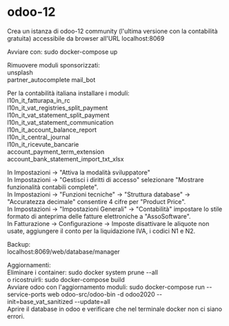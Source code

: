 # odoo-12

Crea un istanza di odoo-12 community (l'ultima versione con la contabilità gratuita) accessibile da browser all'URL localhost:8069

Avviare con:
sudo docker-compose up

Rimuovere moduli sponsorizzati:  
unsplash  
partner_autocomplete
mail_bot

Per la contabilità italiana installare i moduli:  
l10n_it_fatturapa_in_rc  
l10n_it_vat_registries_split_payment  
l10n_it_vat_statement_split_payment  
l10n_it_vat_statement_communication  
l10n_it_account_balance_report  
l10n_it_central_journal  
l10n_it_ricevute_bancarie  
account_payment_term_extension  
account_bank_statement_import_txt_xlsx  

In Impostazioni -> "Attiva la modalità sviluppatore"  
In Impostazioni -> "Gestisci i diritti di accesso" selezionare "Mostrare funzionalità contabili complete".  
In Impostazioni -> "Funzioni tecniche" -> "Struttura database" -> "Accuratezza decimale" consentire 4 cifre per "Product Price".  
In Impostazioni -> "Impostazioni Generali" -> "Contabilità" impostare lo stile formato di anteprima delle fatture elettroniche a "AssoSoftware".  
In Fatturazione -> Configurazione -> Imposte disattivare le aliquote non usate, aggiungere il conto per la liquidazione IVA, i codici N1 e N2.  

Backup:  
localhost:8069/web/database/manager

Aggiornamenti:  
Eliminare i container: sudo docker system prune --all  
o ricostruirli: sudo docker-compose build  
Avviare odoo con l'aggiornamento moduli: sudo docker-compose run --service-ports web odoo-src/odoo-bin -d odoo2020 --init=base_vat_sanitized --update=all  
Aprire il database in odoo e verificare che nel terminale docker non ci siano errori.  
